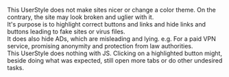 This UserStyle does not make sites nicer or change a color theme. On the contrary, the site may look broken and uglier with it.  
It's purpose is to highlight correct buttons and links and hide links and buttons leading to fake sites or virus files.  
It does also hide ADs, which are misleading and lying. e.g. For a paid VPN service, promising anonymity and protection from law authorities.  
This UserStyle does nothing with JS. Clicking on a highlighted button might, beside doing what was expected, still open more tabs or do other undesired tasks.
